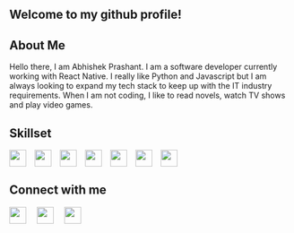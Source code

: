 ## **Welcome to my github profile!**

## **About Me**

Hello there, I am Abhishek Prashant. I am a software developer currently working with React Native. I really like Python and Javascript but I am always looking to expand my tech stack to keep up with the IT industry requirements. When I am not coding, I like to read novels, watch TV shows and play video games.

## **Skillset**
<div style = "display: flex;">
    <img src = "t3chcrazy/img/python.svg" width = "30px" height = "30px" style = "margin-right: 15px" />
    <img src = "https://drive.google.com/uc?export=view&id=1ufwO2lHfq4r-m6kFSw2t23omwtLdPiSr" width = "30px" height = "30px" style = "margin-right: 15px" />
    <img src = "https://drive.google.com/uc?export=view&id=1ezMQkTO0Pj3eFvRjOI5Ieyjz6aEG2Jtm" width = "30px" height = "30px" style = "margin-right: 15px" />
    <img src = "https://drive.google.com/uc?export=view&id=1B2Q9p5UN2f1oZ1T1UAzkqhlryeamEOCL" width = "30px" height = "30px" style = "margin-right: 15px" />
    <img src = "https://drive.google.com/uc?export=view&id=1DAl77Giu0ImSWv8lh6fXFkj0FOrkSSsW" width = "30px" height = "30px" style = "margin-right: 15px" />
    <img src = "https://drive.google.com/uc?export=view&id=1GvoBrUstrBBQDa8cRCom6LirhLeNn_kR" width = "30px" height = "30px" style = "margin-right: 15px" />
    <img src = "https://drive.google.com/uc?export=view&id=1SJE9hgL1WgNqapwOK1NbBBdIo2pqXb3j" width = "30px" height = "30px" style = "margin-right: 15px" />
</div>

## **Connect with me**

[<img src = "https://drive.google.com/uc?export=view&id=1BN5stF8JsULqEwYnt_BA50u1tKWOkowx" width = "30px" height = "30px" style = "margin-right: 15px" />](https://www.facebook.com/abhishek.prashant.35728)
[<img src = "https://drive.google.com/uc?export=view&id=1NsMTU79YjvgPlW46xAsvXXeHFeKXJ2k_" width = "30px" height = "30px" style = "margin-right: 15px" />](https://www.linkedin.com/in/abhishek-prashant-92b152a9/)
[<img src = "https://drive.google.com/uc?export=view&id=1WR4Ii-6nQ8ZpmHqUnffipjRf60dDJMtF" width = "30px" height = "30px" />](https://twitter.com/The1WhoIsMany)